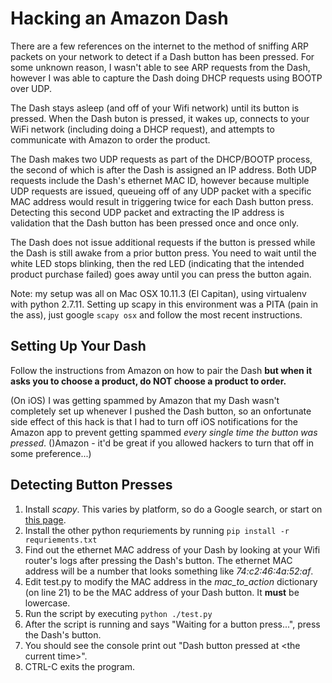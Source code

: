 Hacking an Amazon Dash
===
There are a few references on the internet to the method of sniffing ARP packets on your network to detect if a Dash button has been pressed.
 For some unknown reason, I wasn't able to see ARP requests from the Dash, however I was able to capture the Dash doing DHCP requests using BOOTP over UDP.

The Dash stays asleep (and off of your Wifi network) until its button is pressed.
When the Dash buton is pressed, it wakes up, connects to your WiFi network (including doing a DHCP request), and attempts to communicate with Amazon to order the product.

The Dash makes two UDP requests as part of the DHCP/BOOTP process, the second of which is after the Dash is assigned an IP address.
 Both UDP requests include the Dash's ethernet MAC ID, however because multiple UDP requests are issued, queueing off of any UDP packet with a specific MAC address would result in triggering twice for each Dash button press.
 Detecting this second UDP packet and extracting the IP address is validation that the Dash button has been pressed once and once only.

The Dash does not issue additional requests if the button is pressed while the Dash is still awake from a prior button press.
You need to wait until the white LED stops blinking, then the red LED (indicating that the intended product purchase failed) goes away until you can press the button again.

Note: my setup was all on Mac OSX 10.11.3 (El Capitan), using virtualenv with python 2.7.11.
 Setting up scapy in this environment was a PITA (pain in the ass), just google `scapy osx` and follow the most recent instructions.

Setting Up Your Dash
---
Follow the instructions from Amazon on how to pair the Dash **but when it asks you to choose a product, do NOT choose a product to order.**

(On iOS) I was getting spammed by Amazon that my Dash wasn't completely set up whenever I pushed the Dash button, so an onfortunate side effect of this hack is that I had to turn off iOS notifications for the Amazon app to prevent getting spammed _every single time the button was pressed_.  ()Amazon - it'd be great if you allowed hackers to turn that off in some preference...)

Detecting Button Presses
---
1. Install _scapy_. This varies by platform, so do a Google search, or start on [this page](http://www.secdev.org/projects/scapy/doc/installation.html/ "Installing scapy").
2. Install the other python requriements by running `pip install -r requriements.txt`
3. Find out the ethernet MAC address of your Dash by looking at your Wifi router's logs after pressing the Dash's button.  The ethernet MAC address will be a number that looks something like _74:c2:46:4a:52:af_.
4. Edit test.py to modify the MAC address in the _mac_to_action_ dictionary (on line 21) to be the MAC address of your Dash button.  It **must** be lowercase.
5. Run the script by executing `python ./test.py`
6. After the script is running and says "Waiting for a button press...", press the Dash's button.
7. You should see the console print out "Dash button pressed at \<the current time>".
8. CTRL-C exits the program.
